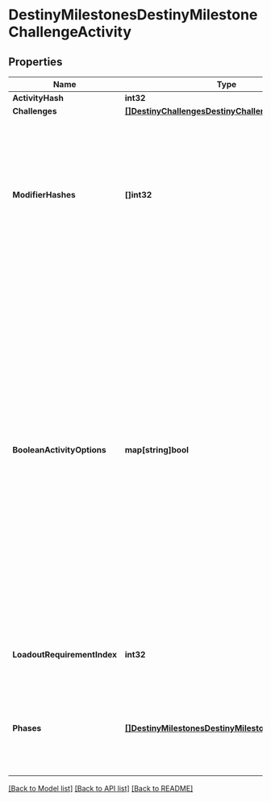 # DestinyMilestonesDestinyMilestoneChallengeActivity

## Properties
Name | Type | Description | Notes
------------ | ------------- | ------------- | -------------
**ActivityHash** | **int32** |  | [optional] 
**Challenges** | [**[]DestinyChallengesDestinyChallengeStatus**](Destiny.Challenges.DestinyChallengeStatus.md) |  | [optional] 
**ModifierHashes** | **[]int32** | If the activity has modifiers, this will be the list of modifiers that all variants have in common. Perform lookups against DestinyActivityModifierDefinition which defines the modifier being applied to get at the modifier data.  Note that, in the DestiyActivityDefinition, you will see many more modifiers than this being referred to: those are all *possible* modifiers for the activity, not the active ones. Use only the active ones to match what&#39;s really live. | [optional] 
**BooleanActivityOptions** | **map[string]bool** | The set of activity options for this activity, keyed by an identifier that&#39;s unique for this activity (not guaranteed to be unique between or across all activities, though should be unique for every *variant* of a given *conceptual* activity: for instance, the original D2 Raid has many variant DestinyActivityDefinitions. While other activities could potentially have the same option hashes, for any given D2 base Raid variant the hash will be unique).  As a concrete example of this data, the hashes you get for Raids will correspond to the currently active \&quot;Challenge Mode\&quot;.  We don&#39;t have any human readable information for these, but saavy 3rd party app users could manually associate the key (a hash identifier for the \&quot;option\&quot; that is enabled/disabled) and the value (whether it&#39;s enabled or disabled presently)  On our side, we don&#39;t necessarily even know what these are used for (the game designers know, but we don&#39;t), and we have no human readable data for them. In order to use them, you will have to do some experimentation. | [optional] 
**LoadoutRequirementIndex** | **int32** | If returned, this is the index into the DestinyActivityDefinition&#39;s \&quot;loadouts\&quot; property, indicating the currently active loadout requirements. | [optional] 
**Phases** | [**[]DestinyMilestonesDestinyMilestoneActivityPhase**](Destiny.Milestones.DestinyMilestoneActivityPhase.md) | If the Activity has discrete \&quot;phases\&quot; that we can track, that info will be here. Otherwise, this value will be NULL. Note that this is a list and not a dictionary: the order implies the ascending order of phases or progression in this activity. | [optional] 

[[Back to Model list]](../README.md#documentation-for-models) [[Back to API list]](../README.md#documentation-for-api-endpoints) [[Back to README]](../README.md)


